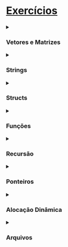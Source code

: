 
# [Exercícios](https://www.facom.ufu.br/~backes/material_comp.php)

<details>
<summary><h3>Vetores e Matrizes</h3></summary>

:x: 19. Faça um vetor de tamanho 50 preenchido com o seguinte valor: (i + 5 * i)%(i + 1), sendo i a posição do elemento no vetor. Em seguida imprima o vetor na tela.

:heavy_check_mark: 18. Faça um programa que leia um vetor de 10 números. Leia um número $x$. Conte os múltiplos de um número inteiro $x$ num vetor e mostre-os na tela.

:heavy_check_mark: 17. Leia um vetor de 10 posições e atribua valor 0 para todos os elementos que possuírem valores negativos.

:heavy_check_mark: 16. Faça um programa que leia um vetor de 5 posições para números reais e, depois, um código inteiro. Se o código for zero, finalize o programa; se for 1, mostre o vetor na ordem direta; se for 2, mostre o vetor na ordem inversa. Caso, o codigo for diferente de 1 e 2 escreva uma mensagem informando que o código e inválido.

:heavy_check_mark: 15. Leia um vetor com 20 números inteiros. Escreva os elementos do vetor eliminando elementos repetidos.

:heavy_check_mark: 1. Faça um programa que possua um vetor denominado A que armazene 6 número inteiros. O programa deve executar os seguintes passos:
* (a) Atribua os seguintes valores a esse vetor: 1, 0, 5, -2, -5, 7.
* (b) Armazene em uma variável inteira (simples) a soma entre os valores das posições A[0], A[1] e A[5] do vetor e mostre na tela esta soma.
* (c) Modifique o vetor na posição 4, atribuindo a esta posição o valor 100.
* (d) Mostre na tela cada valor do vetor A, um em cada linha.


</details>
<details>
<summary><h3>Strings</h3></summary>

:heavy_check_mark: 8. Faça um programa que conte o número de 1's que aparecem em uma string. Exemplo: "0011001" -> 3.

:heavy_check_mark: 7. Crie um programa que compara duas strings (não use a função strcmp).

:heavy_check_mark: 6. Ler nome, sexo e idade. Se sexo for feminino e idade menor que 25, imprime o nome da pessoa e a palavra "ACEITA", caso contrário imprimir "NÃO ACEITA".

:heavy_check_mark: 5. Digite um nome, calcule e retorne quantas letras tem esse nome.

:heavy_check_mark: 4. Faça um programa que leia um nome e imprima as 4 primeiras letras do nome.

:heavy_check_mark: 3. Entre com um nome e imprima o nome somente se a primeira letra do nome for 'a' (maiúscula ou minúscula).

:heavy_check_mark: 2. Crie um programa que calcula o comprimento de uma string (não use a função strlen).

:heavy_check_mark: 1. Faça um programa que então leia uma string e a imprima.
</details>

<details>
<summary><h3>Structs</h3></summary>

:heavy_check_mark: 4. Crie uma estrutura representando os alunos de um determinado curso. A estrutura deve conter a matrícula do aluno, nome, nota da primeira prova, nota da segunda prova e nota da terceira prova.
* (a) Permita ao usuário entrar com os dados de 5 alunos.
* (b) Encontre o aluno com maior nota da primeira prova.
* (c) Encontre o aluno com maior média geral.
* (d) Encontre o aluno com menor média geral.
* (e) Para cada aluno diga se ele foi aprovado ou reprovado, considerando o valor 6 para aprovação.

:heavy_check_mark: 3. Construa uma estrutura aluno com nome, número de matrícula e curso. Leia do usuário a informação de 5 alunos, armazene em vetor dessa estrutura e imprima os dados na tela.

:heavy_check_mark: 2. Implemente um programa que leia o nome, a idade e o endereço de uma pessoa e armazene os dados em uma estrutura.

:heavy_check_mark: 1. Escreva um trecho de código para fazer a criação dos novos tipos de dados conforme solicitado abaixo:
* Horário: composto de hora, minutos e segundos.
* Data: composto de dia, mês e ano.
* Compromisso: composto de uma data, horário e texto que descreve o compromisso.
</details>

<details>
<summary><h3>Funções</h3></summary>

:x: 4. Faça uma função para verificar se um número é um quadrado perfeito. Um quadrado perfeito é um número inteiro não negativo que pode ser expresso como o quadrado de outro númeor inteiro. Ex: 1, 4, 9...

:x: 3. Faça uma função para verificar se um número é positivo ou negativo. Sendo que o valor de retorno será 1 se positivo, -1 se negativo e 0 se for igual a 0.

:x: 2. Faça uma função que receba a data atual (dia, mês e ano em inteiro) e exiba-a na tela no formato textual por extenso. Exemplo: Data: 01/01/2000, imprimir: 1 de janeiro de 2000.

:x: 1. Crie uma função que recebe como parâmetro um número inteiro e devolve o seu dobro.
</details>

<details>
  <summary><h3>Recursão</h3></summary>

:heavy_check_mark: 15. A função fatorial duplo é definida como o produto de todos os números naturais ímpares de 1 até algum número natural ímpar N. Assim, o fatorial duplo de 5 é $$5!! = 1 \cdot 3 \cdot 5 = 15$$ Faça uma função recursiva que receba um número inteiro positivo ímpar N e retorne o fatorial duplo desse número.

:heavy_check_mark: 14. Faça uma função recursiva que receba um número inteiro positivo par N e imprima todos os números pares de 0 até N em ordem decrescente.

:heavy_check_mark: 13. Faça uma função recursiva que receba um número inteiro positivo par N e imprima todos os números pares de 0 até N em ordem crescente.

:heavy_check_mark: 12. Faça uma função recursiva que receba um número inteiro positivo N e imprima todos os números naturais de 0 até N em ordem decrescente.

:heavy_check_mark: 11. Faça uma função recursiva que receba um número inteiro positivo N e imprima todos os números naturais de 0 até N em ordem crescente.

:heavy_check_mark: 10. A multiplicação de dois números inteiros pode ser feita através de somas sucessivas. Proponha um algoritmo recursivo Multip_Rec(n1,n2) que calcule a multiplicação de dois inteiros.

:heavy_check_mark: 9. Escreva uma função recursiva que determine quantas vezes um dígito K ocorre em um número natural N. Por exemplo, o dígito 2 ocorre 3 vezes em 762021192.

:heavy_check_mark: 8. O máximo divisor comum dos inteiros x e y é o maior inteiro que é divisível por x e y. Escreva uma função recursiva mdc em C, que retorna o máximo divisor comum de x e y. O mdc de x e y é definido como segue: se y é igual a 0, então mdc(x,y) é x; caso contrário, mdc(x,y) é mdc (y, x % y), onde % é o operador resto.

:heavy_check_mark: 7. Crie um programa em C que receba um vetor de números reais com 100 elementos. Escreva uma função recursiva que inverta ordem dos elementos presentes no vetor

:heavy_check_mark: 6. Crie um programa em C, que contenha uma função recursiva que receba dois inteiros positivos $k$ e $n$ e calcule $k^n$. Utilize apenas multiplicações. O programa principal
deve solicitar ao usuário os valores de $k$ e $n$ e imprimir o resultado da chamada da função.

:heavy_check_mark: 5. Crie uma função recursiva que receba um número inteiro N e calcule o somatório dos números de 1 a N.

:heavy_check_mark: 4. Faça uma função recursiva que permita somar os elementos de um vetor de inteiros.

:heavy_check_mark: 3. Faça uma função recursiva que permita inverter um número inteiro N. Ex: 123 - 321.

:heavy_check_mark: 2. Faça uma função recursiva que calcule e retorne o N-ésimo termo da sequência Fibonacci. Alguns números desta sequência são: 0, 1, 2, 3, 5, 8, 13, 21, 34, 55, 89...

:heavy_check_mark: 1. Faça uma função recursiva que calcule e retorne o fatorial de um número inteiro N.
  
  </details>
  
  
  <details>
<summary><h3>Ponteiros</h3></summary>

:x: 3. Escreva um programa que contenha duas variáveis inteiras. Leia essas variáveis do teclado. Em seguida, compare seus endereços e exiba o conteúdo do maior endereço.

:x: 2. Escreva um programa que contenha duas variáveis inteiras. Compare seus endereços e exiba o maior endereço.

:x: 1. Escreva um programa que declare um inteiro, um real e um char, e ponteiros para inteiro, real, e char. Associe as variáveis aos ponteiros (use &). Modifique os valores de cada variável usando os ponteiros. Imprima os valores das variáveis antes e após a modificação.
  </details>

<details>
<summary><h3>Alocação Dinâmica</h3></summary>

:x: 3. Faça um programa que leia do usuário o tamanho de um vetor a ser lido e faça a alocação dinâmica de memória. Em seguida, leia do usuário seus valores e mostre quantos dos números são pares e quantos são ímpares.

:x: 2. Faça um programa que leia do usuário o tamanho de um vetor a ser lido e faça a alocação dinâmica de memória. Em seguida, leia do usuário seus valores e imprima o vetor lido.

:x: 1. Crie um programa que:
* (a) Aloque dinamicamente um array de 5 números inteiros,
* (b) Peça para o usuário digitar os 5 números no espaço alocado,
* (c) Mostre na tela os 5 números,
* (d) Libere a memória alocada.
</details>

<details>
<summary><h3>Arquivos</h3></summary>

:x: 3. Faça um programa que receba do usuário um arquivo texto e mostre na tela quantas letras são vogais.

:x: 2. Faça um programa que receba do usuário um arquivo texto e mostre na tela quantas linhas esse arquivo possui.

:x: 1. Escreva um programa que:
* (a) Crie/abra um arquivo texto de nome "arq.txt"
* (b) Permita que o usuário grave diversos caracteres nesse arquivo, até que o usuário entre com o caractere '0'
* (c) Feche o arquivo
Agora, abra e leia o arquivo, caractere por caractere, e escreva na tela todos os caracteres armazenados.
</details>
